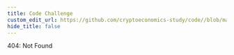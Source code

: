 ```yaml
---
title: Code Challenge
custom_edit_url: https://github.com/cryptoeconomics-study/code//blob/master/ch2/2.2/README.md
hide_title: false
---
```

<!-- This file is generated by /website/scripts/sync-util.js - changes will be overwritten! -->

404: Not Found
